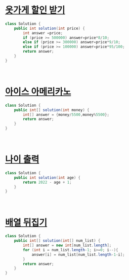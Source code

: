 # [옷가게 할인 받기](https://school.programmers.co.kr/learn/courses/30/lessons/120818)

```java
class Solution {
    public int solution(int price) {
        int answer =price;
        if (price >= 500000) answer=price*8/10;
        else if (price >= 300000) answer=price*9/10;
        else if (price >= 100000) answer=price*95/100;
        return answer;
    }
}
```

<br>

# [아이스 아메리카노](https://school.programmers.co.kr/learn/courses/30/lessons/120819)

```java
class Solution {
    public int[] solution(int money) {
        int[] answer = {money/5500,money%5500};
        return answer;
    }
}
```

<br>

# [나이 출력](https://school.programmers.co.kr/learn/courses/30/lessons/120820)


```java
class Solution {
    public int solution(int age) {
        return 2022 - age + 1;
    }
}
```
<br>

# [배열 뒤집기](https://school.programmers.co.kr/learn/courses/30/lessons/120821)

```java
class Solution {
    public int[] solution(int[] num_list) {
        int[] answer = new int[num_list.length];
        for (int i = num_list.length-1; i>=0; i--){
            answer[i] = num_list[num_list.length-1-i];
        }
        return answer;
    }
}
```



